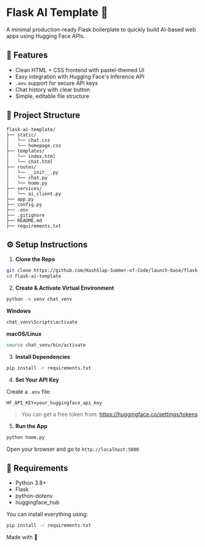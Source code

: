 # Flask AI Template 🚀

A minimal production-ready Flask boilerplate to quickly build AI-based web apps using Hugging Face APIs.

## 🌟 Features

- Clean HTML + CSS frontend with pastel-themed UI
- Easy integration with Hugging Face's Inference API
- `.env` support for secure API keys
- Chat history with clear button
- Simple, editable file structure


## 📁 Project Structure

```
flask-ai-template/
├── static/
│   └── chat.css
│   └── homepage.css
├── templates/
│   └── index.html
│   └── chat.html
├── routes/
│   └── __init__.py
│   └── chat.py
│   └── home.py
├── services/
│   └── ai_client.py
├── app.py
├── config.py
├── .env
├── .gitignore
├── README.md
├── requirements.txt
```


## ⚙ Setup Instructions

1. **Clone the Repo**

```bash
git clone https://github.com/HashSlap-Summer-of-Code/launch-base/flask-ai-template
cd flask-ai-template
```

2. **Create \& Activate Virtual Environment**

```bash
python -m venv chat_venv
```

**Windows**

```bash
chat_venv\Scripts\activate
```

**macOS/Linux**

```bash
source chat_venv/bin/activate
```

3. **Install Dependencies**

```bash
pip install -r requirements.txt
```

4. **Set Your API Key**

Create a `.env` file:

```
HF_API_KEY=your_huggingface_api_key
```

> You can get a free token from: https://huggingface.co/settings/tokens
5. **Run the App**

```bash
python home.py
```

Open your browser and go to `http://localhost:5000`

## 📌 Requirements

- Python 3.8+
- Flask
- python-dotenv
- huggingface_hub

You can install everything using:

```bash
pip install -r requirements.txt
```

Made with 💙

